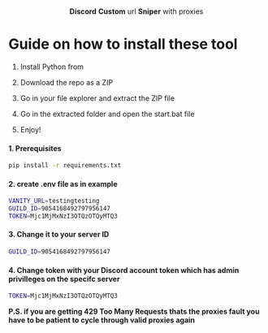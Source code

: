 <p align="center">
   

  <p align="center">
    <br /> 
    <b>Discord</b> <b>Custom</b> url <b>Sniper</b> with proxies
    
  </p>
 
# Guide on how to install these tool 
 
1. Install Python from 
 
2. Download the repo as a ZIP
 
3. Go in your file explorer and extract the ZIP file
 
4. Go in the extracted folder and open the start.bat file

5. Enjoy!

#### 1. Prerequisites

  ```sh
  pip install -r requirements.txt
  ```
 
#### 2. create .env file as in example
 
```sh
VANITY_URL=testingtesting
GUILD_ID=9054168492797956147
TOKEN=Mjc1MjMxNzI3OTQzOTQyMTQ3  
```
  
#### 3. Change it to your server ID 
```sh
GUILD_ID=9054168492797956147
```  

#### 4. Change token with your Discord account token which has admin privilleges on the specifc server

```sh 
TOKEN=Mjc1MjMxNzI3OTQzOTQyMTQ3
```  
</p>

<b>P.S. if you are getting 429 Too Many Requests thats the proxies fault you have to be patient to cycle through valid proxies again</b>